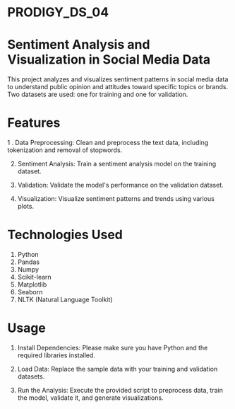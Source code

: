 # PRODIGY_DS_04
# Sentiment Analysis and Visualization in Social Media Data
This project analyzes and visualizes sentiment patterns in social media data to understand public opinion and attitudes toward specific topics or brands. Two datasets are used: one for training and one for validation.

# Features

   1 . Data Preprocessing: Clean and preprocess the text data, including tokenization and removal of stopwords.
 
 2. Sentiment Analysis: Train a sentiment analysis model on the training dataset.
 
 3. Validation: Validate the model's performance on the validation dataset.
 
 4. Visualization: Visualize sentiment patterns and trends using various plots.
# Technologies Used
1. Python
2. Pandas
3. Numpy
4. Scikit-learn
5. Matplotlib
6. Seaborn
7. NLTK (Natural Language Toolkit)
# Usage
1. Install Dependencies: Please make sure you have Python and the required libraries installed.

2. Load Data: Replace the sample data with your training and validation datasets.

3. Run the Analysis: Execute the provided script to preprocess data, train the model, validate it, and generate visualizations.
